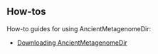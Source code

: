 ## How-tos

How-to guides for using AncientMetagenomeDir:

- [Downloading AncientMetagenomeDir](docs/using/download.md)
